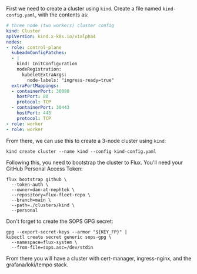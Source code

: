 First we need to create a cluster using `kind`.  Create a file named `kind-config.yaml`, 
with the contents as:
```yaml
# three node (two workers) cluster config
kind: Cluster
apiVersion: kind.x-k8s.io/v1alpha4
nodes:
- role: control-plane
  kubeadmConfigPatches:
  - |
    kind: InitConfiguration
    nodeRegistration:
      kubeletExtraArgs:
        node-labels: "ingress-ready=true"
  extraPortMappings:
  - containerPort: 30080
    hostPort: 80
    protocol: TCP
  - containerPort: 30443
    hostPort: 443
    protocol: TCP
- role: worker
- role: worker
```

From there, we can use this to create a 3-node cluster using `kind`:

```shell
kind create cluster --name kind --config kind-config.yaml
```

Following this, you need to bootstrap the cluster to Flux.  You'll need your GitHub
Personal Access Token:
```shell
flux bootstrap github \                                                                         
  --token-auth \
  --owner=dan-at-nephtek \
  --repository=flux-fleet-repo \
  --branch=main \
  --path=./clusters/kind \
  --personal
```

Don't forget to create the SOPS GPG secret:
```shell
gpg --export-secret-keys --armor "${KEY_FP}" |
kubectl create secret generic sops-gpg \
  --namespace=flux-system \
  --from-file=sops.asc=/dev/stdin
```

From there you will have a cluster with cert-manager, ingress-nginx, and the grafana/loki/tempo
stack.
